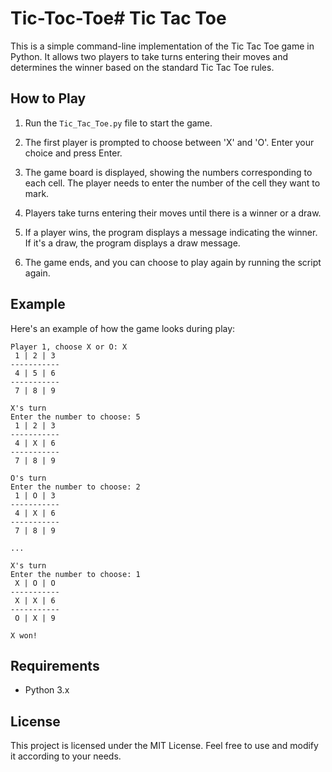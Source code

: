 # Tic-Toc-Toe# Tic Tac Toe

This is a simple command-line implementation of the Tic Tac Toe game in Python. It allows two players to take turns entering their moves and determines the winner based on the standard Tic Tac Toe rules.

## How to Play

1. Run the `Tic_Tac_Toe.py` file to start the game.

2. The first player is prompted to choose between 'X' and 'O'. Enter your choice and press Enter.

3. The game board is displayed, showing the numbers corresponding to each cell. The player needs to enter the number of the cell they want to mark.

4. Players take turns entering their moves until there is a winner or a draw.

5. If a player wins, the program displays a message indicating the winner. If it's a draw, the program displays a draw message.

6. The game ends, and you can choose to play again by running the script again.

## Example

Here's an example of how the game looks during play:

```
Player 1, choose X or O: X
 1 | 2 | 3
-----------
 4 | 5 | 6
-----------
 7 | 8 | 9

X's turn
Enter the number to choose: 5
 1 | 2 | 3
-----------
 4 | X | 6
-----------
 7 | 8 | 9

O's turn
Enter the number to choose: 2
 1 | O | 3
-----------
 4 | X | 6
-----------
 7 | 8 | 9

...

X's turn
Enter the number to choose: 1
 X | O | O
-----------
 X | X | 6
-----------
 O | X | 9

X won!
```

## Requirements

- Python 3.x

## License

This project is licensed under the MIT License. Feel free to use and modify it according to your needs.
